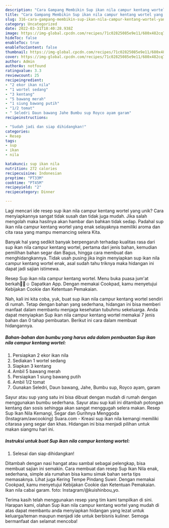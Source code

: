 ```yaml
---
description: "Cara Gampang Membikin Sup ikan nila campur kentang wortel yang Enak"
title: "Cara Gampang Membikin Sup ikan nila campur kentang wortel yang Enak"
slug: 316-cara-gampang-membikin-sup-ikan-nila-campur-kentang-wortel-yang-enak
category: Uncategorized
date: 2022-03-31T18:40:28.938Z
image: https://img-global.cpcdn.com/recipes/71c02825085e9e11/680x482cq70/sup-ikan-nila-campur-kentang-wortel-foto-resep-utama.jpg
hideToc: false
enableToc: true
enableTocContent: false
thumbnail: https://img-global.cpcdn.com/recipes/71c02825085e9e11/680x482cq70/sup-ikan-nila-campur-kentang-wortel-foto-resep-utama.jpg
cover: https://img-global.cpcdn.com/recipes/71c02825085e9e11/680x482cq70/sup-ikan-nila-campur-kentang-wortel-foto-resep-utama.jpg
author: Admin
authorAv: notfound
ratingvalue: 3.3
reviewcount: 25
recipeingredient:
- "2 ekor ikan nila"
- "1 wortel sedang"
- "3 kentang"
- "5 bawang merah"
- "1 siung bawang putih"
- "1/2 tomat"
- " Seledri Daun bawang Jahe Bumbu sup Royco ayam garam"
recipeinstructions:

- "Sudah jadi dan siap dihidangkan!"
categories:
- Resep
tags:
- sup
- ikan
- nila

katakunci: sup ikan nila 
nutrition: 272 calories
recipecuisine: Indonesian
preptime: "PT33M"
cooktime: "PT45M"
recipeyield: "2"
recipecategory: Dinner

---
```





Lagi mencari ide resep sup ikan nila campur kentang wortel yang unik? Cara menyiapkannya sangat tidak susah dan tidak juga mudah. Jika salah mengolah maka hasilnya akan hambar dan bahkan tidak sedap. Padahal sup ikan nila campur kentang wortel yang enak selayaknya memiliki aroma dan cita rasa yang mampu memancing selera Kita.





Banyak hal yang sedikit banyak berpengaruh terhadap kualitas rasa dari sup ikan nila campur kentang wortel, pertama dari jenis bahan, kemudian pemilihan bahan segar dan Bagus, hingga cara membuat dan menghidangkannya. Tidak usah pusing jika ingin menyiapkan sup ikan nila campur kentang wortel enak,      asal sudah tahu triknya maka hidangan ini dapat jadi sajian istimewa.














Resep Sup ikan nila campur kentang wortel. Menu buka puasa jum&#39;at berkah🙏🏻☺️ Dapatkan App. Dengan memakai Cookpad, kamu menyetujui Kebijakan Cookie dan Ketentuan Pemakaian.






Nah, kali ini kita coba, yuk, buat sup ikan nila campur kentang wortel sendiri di rumah. Tetap dengan bahan yang sederhana, hidangan ini bisa memberi manfaat dalam membantu menjaga kesehatan tubuhmu sekeluarga. Anda dapat menyiapkan Sup ikan nila campur kentang wortel memakai 7 jenis bahan dan 0 tahap pembuatan. Berikut ini cara dalam membuat hidangannya.

<!--inarticleads1-->

##### Bahan-bahan dan bumbu yang harus ada dalam pembuatan Sup ikan nila campur kentang wortel:

1. Persiapkan 2 ekor ikan nila
1. Sediakan 1 wortel sedang
1. Siapkan 3 kentang
1. Ambil 5 bawang merah
1. Persiapkan 1 siung bawang putih
1. Ambil 1/2 tomat
1. Gunakan  Seledri, Daun bawang, Jahe, Bumbu sup, Royco ayam, garam


Sayur atau sup yang satu ini bisa dibuat dengan mudah di rumah dengan menggunakan bumbu sederhana. Sayur atau sup kali ini ditambah potongan kentang dan sosis sehingga akan sangat menggugah selera makan. Resep Sup Ikan Nila Kemangi, Segar dan Gurihnya Menggoda (Instagram/awcooking) Suara.com - Kreasi sup ikan nila kemangi memiliki citarasa yang segar dan khas. Hidangan ini bisa menjadi pilihan untuk makan siangmu hari ini. 

<!--inarticleads2-->

##### Instruksi untuk buat Sup ikan nila campur kentang wortel:


1. Selesai dan siap dihidangkan!

Ditambah dengan nasi hangat atau sambal sebagai pelengkap, bisa membuat sajian ini semakin. Cara membuat dan resep Sup Ikan Nila enak, sederhana, simple ala rumahan bisa kamu simak bahan serta tips memasaknya. Lihat juga Kering Tempe Pindang Suwir. Dengan memakai Cookpad, kamu menyetujui Kebijakan Cookie dan Ketentuan Pemakaian. Ikan nila cabai garam. foto: Instagram/@kuishinbou_yo. 

Terima kasih telah menggunakan resep yang tim kami tampilkan di sini. Harapan kami, olahan Sup ikan nila campur kentang wortel yang mudah di atas dapat membantu anda menyiapkan hidangan yang lezat untuk keluarga/teman maupun menjadi ide untuk berbisnis kuliner. Semoga bermanfaat dan selamat mencoba!
